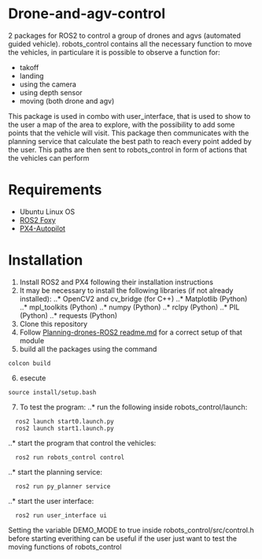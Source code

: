 # Drone-and-agv-control
2 packages for ROS2 to control a group of drones and agvs (automated guided vehicle).
robots_control contains all the necessary function to move the vehicles, in particulare it is possible to observe a function for:
* takoff
* landing
* using the camera
* using depth sensor
* moving (both drone and agv)

This package is used in combo with user_interface, that is used to show to the user a map of the area to explore, with the possibility to add some points that the vehicle will visit. This package then communicates with the planning service that calculate the best path to reach every point added by the user. This paths are then sent to robots_control in form of actions that the vehicles can perform

# Requirements
* Ubuntu Linux OS
* [ROS2 Foxy](https://docs.ros.org/en/foxy/index.html)
* [PX4-Autopilot](https://px4.io/)

# Installation
1. Install ROS2 and PX4 following their installation instructions
2. It may be necessary to install the following libraries (if not already installed):
  ..* OpenCV2 and cv_bridge (for C++)
  ..* Matplotlib (Python)
  ..* mpl_toolkits  (Python)
  ..* numpy (Python)
  ..* rclpy (Python)
  ..* PIL (Python)
  ..* requests  (Python)
3. Clone this repository
4. Follow [Planning-drones-ROS2 readme.md](https://github.com/jvj00/Planning-drones-ROS2) for a correct setup of that module
5. build all the packages using the command 
  ```
  colcon build
  ```
6. esecute
  ```
  source install/setup.bash
  ```
7. To test the program:
  ..* run the following inside robots_control/launch:
  ```
    ros2 launch start0.launch.py
    ros2 launch start1.launch.py
  ```
  ..* start the program that control the vehicles:
  ```
    ros2 run robots_control control
  ```
  ..* start the planning service:
  ```
    ros2 run py_planner service
  ```
  ..* start the user interface:
  ```
    ros2 run user_interface ui
  ```
  Setting the variable DEMO_MODE to true inside robots_control/src/control.h before starting everithing can be useful if the user just want to test the moving    functions of robots_control

  
  
  

